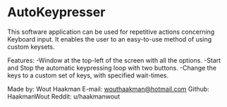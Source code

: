 # AutoKeypresser

This software application can be used for repetitive actions concerning Keyboard input. 
It enables the user to an easy-to-use method of using custom keysets.

Features:
-Window at the top-left of the screen with all the options.
-Start and Stop the automatic keypressing loop with two buttons.
-Change the keys to a custom set of keys, with specified wait-times.

Made by:
Wout Haakman
E-mail:   wouthaakman@hotmail.com
Github:   HaakmanWout
Reddit:   u/haakmanwout
